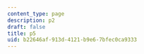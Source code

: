 ```yaml
---
content_type: page
description: p2
draft: false
title: p5
uid: b22646af-913d-4121-b9e6-7bfec0ca9333
---
```

